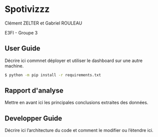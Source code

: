 # Spotivizzz

Clément ZELTER et Gabriel ROULEAU

E3FI - Groupe 3

## User Guide

Décrire ici commnet déployer et utiliser le dashboard sur une autre machine.

```bash
$ python -m pip install -r requirements.txt
```

## Rapport d'analyse

Mettre en avant ici les principales conclusions extraites des données.

## Developper Guide

Décrire ici l’architecture du code et comment le modifier ou l’étendre ici.